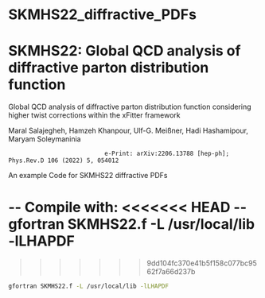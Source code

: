# SKMHS22_diffractive_PDFs
# SKMHS22: Global QCD analysis of diffractive parton distribution function


 Global QCD analysis of diffractive parton distribution function considering higher twist corrections within the xFitter framework
 
 Maral Salajegheh, Hamzeh Khanpour, Ulf-G. Meißner, Hadi Hashamipour, Maryam Soleymaninia
 
                               e-Print: arXiv:2206.13788 [hep-ph];	Phys.Rev.D 106 (2022) 5, 054012



 An example Code for SKMHS22 diffractive PDFs
  
 --    Compile with:
<<<<<<< HEAD
 --    gfortran SKMHS22.f -L /usr/local/lib -lLHAPDF
=======
>>>>>>> 9dd104fc370e41b5f158c077bc9562f7a66d237b

 ```bash 
 gfortran SKMHS22.f -L /usr/local/lib -lLHAPDF
```
 
